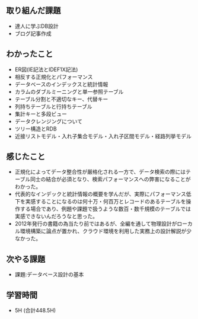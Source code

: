 ## 取り組んだ課題
- 達人に学ぶDB設計
- ブログ記事作成
  
## わかったこと   
- ER図(IE記法とIDEF1X記法)
- 相反する正規化とパフォーマンス
- データベースのインデックスと統計情報
- カラムのダブルミーニングと単一参照テーブル
- テーブル分割と不適切なキー、代替キー
- 列持ちテーブルと行持ちテーブル
- 集計キーと多段ビュー
- データクレンジングについて
- ツリー構造とRDB
- 近接リストモデル・入れ子集合モデル・入れ子区間モデル・経路列挙モデル
  
## 感じたこと  
- 正規化によってデータ整合性が厳格化される一方で、データ検索の際にはテーブル同士の結合が必須となり、検索パフォーマンスへの弊害になることがわかった。
- 代表的なインデックと統計情報の概要を学んだが、実際にパフォーマンス低下を実感することになるのは何十万・何百万とレコードのあるテーブルを操作する場合であり、例題や課題で扱うような数百・数千規模のテーブルでは実感できないんだろうなと思った。
- 2012年発行の書籍の為当たり前ではあるが、全編を通して物理設計がローカル環境構築に論点が置かれ、クラウド環境を利用した実務上の設計解説が少なかった。
## 次やる課題  
- 課題:データベース設計の基本
  
## 学習時間  
- 5H (合計448.5H) 
